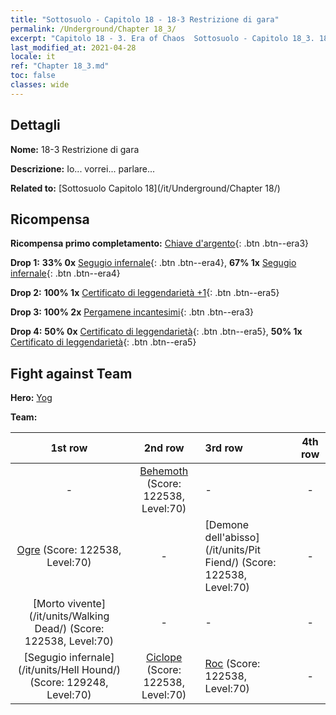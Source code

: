 ```yaml
---
title: "Sottosuolo - Capitolo 18 - 18-3 Restrizione di gara"
permalink: /Underground/Chapter 18_3/
excerpt: "Capitolo 18 - 3. Era of Chaos  Sottosuolo - Capitolo 18_3. 18-3 Restrizione di gara"
last_modified_at: 2021-04-28
locale: it
ref: "Chapter 18_3.md"
toc: false
classes: wide
---
```


## Dettagli

 **Nome:** 18-3 Restrizione di gara

 **Descrizione:** Io... vorrei... parlare...

 **Related to:** [Sottosuolo Capitolo 18](/it/Underground/Chapter 18/)

## Ricompensa

 **Ricompensa primo completamento:** [Chiave d'argento](/ItemsIT/con_693/){: .btn .btn--era3}

 **Drop 1:** **33% 0x** [Segugio infernale](/ItemsIT/unt_228/){: .btn .btn--era4}, **67% 1x** [Segugio infernale](/ItemsIT/unt_228/){: .btn .btn--era4}

 **Drop 2:** **100% 1x** [Certificato di leggendarietà +1](/ItemsIT/mat_74/){: .btn .btn--era5}

 **Drop 3:** **100% 2x** [Pergamene incantesimi](/ItemsIT/con_694/){: .btn .btn--era3}

 **Drop 4:** **50% 0x** [Certificato di leggendarietà](/ItemsIT/mat_67/){: .btn .btn--era5}, **50% 1x** [Certificato di leggendarietà](/ItemsIT/mat_67/){: .btn .btn--era5}


## Fight against Team
 **Hero:** [Yog](/it/heroes/Yog/)

 **Team:**


  | 1st row | 2nd row | 3rd row | 4th row |
  |:----:|:----:|:----|:----:|
  | - | [Behemoth](/it/units/Behemoth/) (Score: 122538, Level:70)  | - | - |
  | [Ogre](/it/units/Ogre/) (Score: 122538, Level:70)  | - | [Demone dell'abisso](/it/units/Pit Fiend/) (Score: 122538, Level:70)  | - |
  | [Morto vivente](/it/units/Walking Dead/) (Score: 122538, Level:70)  | - | - | - |
  | [Segugio infernale](/it/units/Hell Hound/) (Score: 129248, Level:70)  | [Ciclope](/it/units/Cyclops/) (Score: 122538, Level:70)  | [Roc](/it/units/Roc/) (Score: 122538, Level:70)  | - |


